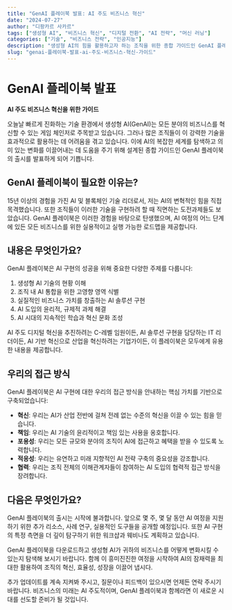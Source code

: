 ```yaml
---
title: "GenAI 플레이북 발표: AI 주도 비즈니스 혁신"
date: "2024-07-27"
author: "디팡카르 사카르"
tags: ["생성형 AI", "비즈니스 혁신", "디지털 전환", "AI 전략", "머신 러닝"]
categories: ["기술", "비즈니스 전략", "인공지능"]
description: "생성형 AI의 힘을 활용하고자 하는 조직을 위한 종합 가이드인 GenAI 플레이북을 소개합니다. 이 리소스가 복잡한 AI 세계를 탐색하고 비즈니스에서 의미 있는 변화를 이끌어내는 데 어떻게 도움이 될 수 있는지 알아보세요."
slug: "genai-플레이북-발표-ai-주도-비즈니스-혁신-가이드"
---
```


# GenAI 플레이북 발표
**AI 주도 비즈니스 혁신을 위한 가이드**

오늘날 빠르게 진화하는 기술 환경에서 생성형 AI(GenAI)는 모든 분야의 비즈니스를 혁신할 수 있는 게임 체인저로 주목받고 있습니다. 그러나 많은 조직들이 이 강력한 기술을 효과적으로 활용하는 데 어려움을 겪고 있습니다. 이에 AI의 복잡한 세계를 탐색하고 의미 있는 변화를 이끌어내는 데 도움을 주기 위해 설계된 종합 가이드인 GenAI 플레이북의 출시를 발표하게 되어 기쁩니다.

## GenAI 플레이북이 필요한 이유는?

15년 이상의 경험을 가진 AI 및 블록체인 기술 리더로서, 저는 AI의 변혁적인 힘을 직접 목격했습니다. 또한 조직들이 이러한 기술을 구현하려 할 때 직면하는 도전과제들도 보았습니다. GenAI 플레이북은 이러한 경험을 바탕으로 탄생했으며, AI 여정의 어느 단계에 있든 모든 비즈니스를 위한 실용적이고 실행 가능한 로드맵을 제공합니다.

## 내용은 무엇인가요?

GenAI 플레이북은 AI 구현의 성공을 위해 중요한 다양한 주제를 다룹니다:

1. 생성형 AI 기술의 현황 이해
2. 조직 내 AI 통합을 위한 고영향 영역 식별
3. 실질적인 비즈니스 가치를 창출하는 AI 솔루션 구현
4. AI 도입의 윤리적, 규제적 과제 해결
5. AI 시대의 지속적인 학습과 혁신 문화 조성

AI 주도 디지털 혁신을 추진하려는 C-레벨 임원이든, AI 솔루션 구현을 담당하는 IT 리더이든, AI 기반 혁신으로 산업을 혁신하려는 기업가이든, 이 플레이북은 모두에게 유용한 내용을 제공합니다.

## 우리의 접근 방식

GenAI 플레이북은 AI 구현에 대한 우리의 접근 방식을 안내하는 핵심 가치를 기반으로 구축되었습니다:

- **혁신**: 우리는 AI가 산업 전반에 걸쳐 전례 없는 수준의 혁신을 이끌 수 있는 힘을 믿습니다.
- **책임**: 우리는 AI 기술의 윤리적이고 책임 있는 사용을 옹호합니다.
- **포용성**: 우리는 모든 규모와 분야의 조직이 AI에 접근하고 혜택을 받을 수 있도록 노력합니다.
- **적응성**: 우리는 유연하고 미래 지향적인 AI 전략 구축의 중요성을 강조합니다.
- **협력**: 우리는 조직 전체의 이해관계자들이 참여하는 AI 도입의 협력적 접근 방식을 장려합니다.

## 다음은 무엇인가요?

GenAI 플레이북의 출시는 시작에 불과합니다. 앞으로 몇 주, 몇 달 동안 AI 여정을 지원하기 위한 추가 리소스, 사례 연구, 실용적인 도구들을 공개할 예정입니다. 또한 AI 구현의 특정 측면을 더 깊이 탐구하기 위한 워크샵과 웨비나도 계획하고 있습니다.

GenAI 플레이북을 다운로드하고 생성형 AI가 귀하의 비즈니스를 어떻게 변화시킬 수 있는지 탐색해 보시기 바랍니다. 함께 이 흥미진진한 여정을 시작하여 AI의 잠재력을 최대한 활용하여 조직의 혁신, 효율성, 성장을 이끌어 냅시다.

추가 업데이트를 계속 지켜봐 주시고, 질문이나 피드백이 있으시면 언제든 연락 주시기 바랍니다. 비즈니스의 미래는 AI 주도적이며, GenAI 플레이북과 함께라면 이 새로운 시대를 선도할 준비가 될 것입니다.